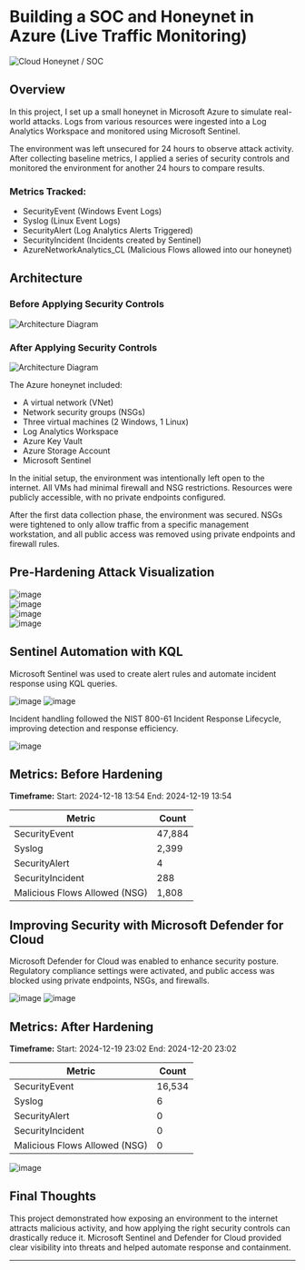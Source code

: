 # Building a SOC and Honeynet in Azure (Live Traffic Monitoring)

![Cloud Honeynet / SOC](https://i.imgur.com/ZWxe03e.jpg)

## Overview

In this project, I set up a small honeynet in Microsoft Azure to simulate real-world attacks. Logs from various resources were ingested into a Log Analytics Workspace and monitored using Microsoft Sentinel.

The environment was left unsecured for 24 hours to observe attack activity. After collecting baseline metrics, I applied a series of security controls and monitored the environment for another 24 hours to compare results.

### Metrics Tracked:

- SecurityEvent (Windows Event Logs)
- Syslog (Linux Event Logs)
- SecurityAlert (Log Analytics Alerts Triggered)
- SecurityIncident (Incidents created by Sentinel)
- AzureNetworkAnalytics_CL (Malicious Flows allowed into our honeynet)

## Architecture

### Before Applying Security Controls

![Architecture Diagram](https://i.imgur.com/aBDwnKb.jpg)

### After Applying Security Controls

![Architecture Diagram](https://i.imgur.com/YQNa9Pp.jpg)

The Azure honeynet included:

* A virtual network (VNet)
* Network security groups (NSGs)
* Three virtual machines (2 Windows, 1 Linux)
* Log Analytics Workspace
* Azure Key Vault
* Azure Storage Account
* Microsoft Sentinel

In the initial setup, the environment was intentionally left open to the internet. All VMs had minimal firewall and NSG restrictions. Resources were publicly accessible, with no private endpoints configured.

After the first data collection phase, the environment was secured. NSGs were tightened to only allow traffic from a specific management workstation, and all public access was removed using private endpoints and firewall rules.

## Pre-Hardening Attack Visualization

![image](https://github.com/user-attachments/assets/d6e3a6d7-9418-40c1-ba94-69e1c9be6296)<br>
![image](https://github.com/user-attachments/assets/8fedae24-a7c0-4752-9fc4-98b89c8219fa)<br>
![image](https://github.com/user-attachments/assets/993d00f2-ef9a-4bbe-b2c6-1e1fe8d12f12)<br>
![image](https://github.com/user-attachments/assets/fad25459-3d37-4e35-99bc-156b03ae25bf)

## Sentinel Automation with KQL

Microsoft Sentinel was used to create alert rules and automate incident response using KQL queries.

![image](https://github.com/user-attachments/assets/175448d7-b5f3-4fce-9af9-b0f5a5b8cc6f)
![image](https://github.com/user-attachments/assets/184b44f4-2786-4a92-b93d-b8504e39798d)

Incident handling followed the NIST 800-61 Incident Response Lifecycle, improving detection and response efficiency.

![image](https://github.com/user-attachments/assets/472fbaa7-d396-4f61-a607-0909b523ad2b)

## Metrics: Before Hardening

**Timeframe:**
Start: 2024-12-18 13:54
End: 2024-12-19 13:54

| Metric                        | Count  |
| ----------------------------- | ------ |
| SecurityEvent                 | 47,884 |
| Syslog                        | 2,399  |
| SecurityAlert                 | 4      |
| SecurityIncident              | 288    |
| Malicious Flows Allowed (NSG) | 1,808  |

## Improving Security with Microsoft Defender for Cloud

Microsoft Defender for Cloud was enabled to enhance security posture. Regulatory compliance settings were activated, and public access was blocked using private endpoints, NSGs, and firewalls.

![image](https://github.com/user-attachments/assets/9ba6e854-f9cf-4dc5-8514-66a1dd0cbf85)
![image](https://github.com/user-attachments/assets/fda85ef3-a078-4960-9b38-4ed753aaa0f4)

## Metrics: After Hardening

**Timeframe:**
Start: 2024-12-19 23:02
End: 2024-12-20 23:02

| Metric                        | Count  |
| ----------------------------- | ------ |
| SecurityEvent                 | 16,534 |
| Syslog                        | 6      |
| SecurityAlert                 | 0      |
| SecurityIncident              | 0      |
| Malicious Flows Allowed (NSG) | 0      |

![image](https://github.com/user-attachments/assets/e940e227-2039-4286-8920-63122bd0c3a9)

## Final Thoughts

This project demonstrated how exposing an environment to the internet attracts malicious activity, and how applying the right security controls can drastically reduce it. Microsoft Sentinel and Defender for Cloud provided clear visibility into threats and helped automate response and containment.

---
